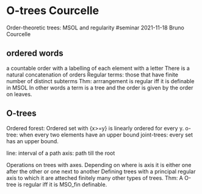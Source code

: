 # O-trees Courcelle

Order-theoretic trees: MSOL and regularity
#seminar 2021-11-18
Bruno Courcelle

## ordered words
a countable order with a labelling of each element with a letter
There is a natural concatenation of orders
Regular terms: those that have finite number of distinct subterms
Thm: arrrangement is regular iff it is definable in MSOL
In other words a term is a tree and the order is given by the order on leaves.

## O-trees
Ordered forest: Ordered set with {x>=y} is linearly ordered for every y.
o-tree: when every two elements have an upper bound
joint-trees: every set has an upper bound.

line: interval of a path
axis: path till the root

Operations on trees with axes. Depending on where is axis it is either one after
the other or one next to another
Defining trees with a principal regular axis to which it are atteched finitely
many other types of trees. 
Thm: A O-tree is regular iff it is MSO_fin definable.

